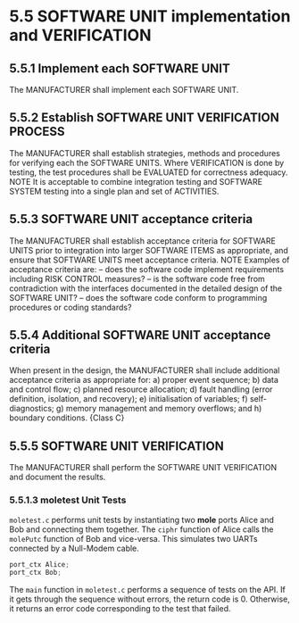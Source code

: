 # 5.5 SOFTWARE UNIT implementation and VERIFICATION

## 5.5.1 Implement each SOFTWARE UNIT

The MANUFACTURER shall implement each SOFTWARE UNIT.

## 5.5.2 Establish SOFTWARE UNIT VERIFICATION PROCESS

The MANUFACTURER shall establish strategies, methods and procedures for verifying each the
SOFTWARE UNITS. Where VERIFICATION is done by testing, the test procedures shall be
EVALUATED for correctness adequacy.
NOTE It is acceptable to combine integration testing and SOFTWARE SYSTEM testing into a single plan and set of
ACTIVITIES.

## 5.5.3 SOFTWARE UNIT acceptance criteria

The MANUFACTURER shall establish acceptance criteria for SOFTWARE UNITS prior to integration
into larger SOFTWARE ITEMS as appropriate, and ensure that SOFTWARE UNITS meet acceptance
criteria.
NOTE Examples of acceptance criteria are:
– does the software code implement requirements including RISK CONTROL measures?
– is the software code free from contradiction with the interfaces documented in the detailed design of the
SOFTWARE UNIT?
– does the software code conform to programming procedures or coding standards?

## 5.5.4 Additional SOFTWARE UNIT acceptance criteria

When present in the design, the MANUFACTURER shall include additional acceptance criteria as
appropriate for:
a) proper event sequence;
b) data and control flow;
c) planned resource allocation;
d) fault handling (error definition, isolation, and recovery);
e) initialisation of variables;
f) self-diagnostics;
g) memory management and memory overflows; and
h) boundary conditions.
{Class C}

## 5.5.5 SOFTWARE UNIT VERIFICATION

The MANUFACTURER shall perform the SOFTWARE UNIT VERIFICATION and document the results.

### 5.5.1.3 moletest Unit Tests
`moletest.c` performs unit tests by instantiating two **mole** ports Alice and Bob and connecting them together.
The `ciphr` function of Alice calls the `molePutc` function of Bob and vice-versa.
This simulates two UARTs connected by a Null-Modem cable.
```C
port_ctx Alice;
port_ctx Bob;
```
The `main` function in `moletest.c` performs a sequence of tests on the API.
If it gets through the sequence without errors,
the return code is 0. Otherwise, it returns an error code corresponding to the test that failed.
